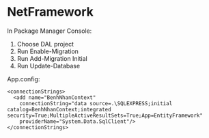 # NetFramework

In Package Manager Console:
1. Choose DAL project
2. Run Enable-Migration
3. Run Add-Migration Initial
4. Run Update-Database

App.config:
```
<connectionStrings>
  <add name="BenhNhanContext"
    connectionString="data source=.\SQLEXPRESS;initial catalog=BenhNhanContext;integrated security=True;MultipleActiveResultSets=True;App=EntityFramework"
    providerName="System.Data.SqlClient"/>
</connectionStrings>
```
